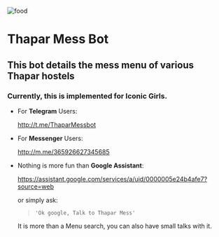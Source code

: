 ![food](https://user-images.githubusercontent.com/22110239/55704124-11b03480-59f9-11e9-9538-171a2cf3d82f.jpg)
# Thapar Mess Bot
## This bot details the mess menu of various Thapar hostels
### Currently, this is implemented for Iconic Girls.

* For **Telegram** Users:
 
   http://t.me/ThaparMessbot
* For **Messenger** Users:

   http://m.me/365926627345685
* Nothing is more fun than **Google Assistant**:

   https://assistant.google.com/services/a/uid/0000005e24b4afe7?source=web

   or simply ask:
   > `'Ok google, Talk to Thapar Mess'` 

   It is more than a Menu search, you can also have small talks with it.


